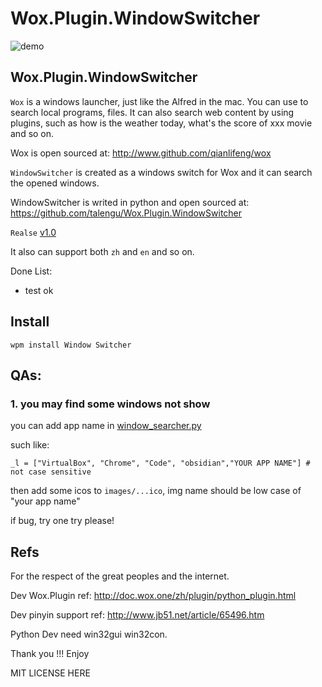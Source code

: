 Wox.Plugin.WindowSwitcher
============================

![demo](https://user-images.githubusercontent.com/10290923/170521354-cfd5387f-4591-4fd8-87e9-25b40057433a.gif)

## Wox.Plugin.WindowSwitcher

`Wox` is a windows launcher, just like the Alfred in the mac. You can use to search local programs, files. It can also search web content by using plugins, such as how is the weather today, what's the score of xxx movie and so on.

Wox is open sourced at: http://www.github.com/qianlifeng/wox

`WindowSwitcher` is created as a windows switch for Wox and it can search the opened windows.

WindowSwitcher is writed in python and open sourced at: https://github.com/talengu/Wox.Plugin.WindowSwitcher


`Realse` [v1.0](https://github.com/talengu/Wox.Plugin.WindowSwitcher/releases)


It also can support both `zh` and `en` and so on.

Done List:
- test ok  


## Install

`wpm install Window Switcher` 

## QAs:

### 1. you may find some windows not show

  you can add  app name in [window_searcher.py](https://github.com/talengu/Wox.Plugin.WindowSwitcher/blob/c6397c503cff234c489cc820dab29e35d9809b58/window_searcher.py#L23)

  such like: 
```
_l = ["VirtualBox", "Chrome", "Code", "obsidian","YOUR APP NAME"] # not case sensitive
```

  then add some icos to `images/...ico`, img name should be low case of "your app name"

  if bug, try one try please!
 


## Refs
For the respect of the great peoples and the internet.

Dev Wox.Plugin ref: http://doc.wox.one/zh/plugin/python_plugin.html  

Dev pinyin support ref: http://www.jb51.net/article/65496.htm

Python Dev need win32gui win32con.

Thank you !!! Enjoy

MIT LICENSE HERE

